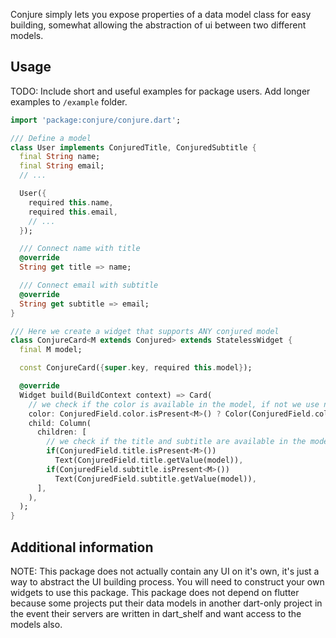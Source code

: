 Conjure simply lets you expose properties of a data model class for easy building, somewhat allowing the abstraction of ui between two different models.

## Usage

TODO: Include short and useful examples for package users. Add longer examples
to `/example` folder. 

```dart
import 'package:conjure/conjure.dart';

/// Define a model
class User implements ConjuredTitle, ConjuredSubtitle {
  final String name;
  final String email;
  // ...

  User({
    required this.name,
    required this.email,
    // ...
  });

  /// Connect name with title
  @override
  String get title => name;

  /// Connect email with subtitle
  @override
  String get subtitle => email;
}

/// Here we create a widget that supports ANY conjured model
class ConjureCard<M extends Conjured> extends StatelessWidget {
  final M model;

  const ConjureCard({super.key, required this.model});

  @override
  Widget build(BuildContext context) => Card(
    // we check if the color is available in the model, if not we use null
    color: ConjuredField.color.isPresent<M>() ? Color(ConjuredField.color.getValue(model)) : null,
    child: Column(
      children: [
        // we check if the title and subtitle are available in the model, if not we just dont put it there
        if(ConjuredField.title.isPresent<M>())
          Text(ConjuredField.title.getValue(model)),
        if(ConjuredField.subtitle.isPresent<M>())
          Text(ConjuredField.subtitle.getValue(model)),
      ],
    ),
  );
}

```

## Additional information

NOTE: This package does not actually contain any UI on it's own, it's just a way to abstract the UI building process. You will need to construct your own widgets to use this package. This package does not depend on flutter because some projects put their data models in another dart-only project in the event their servers are written in dart_shelf and want access to the models also.
